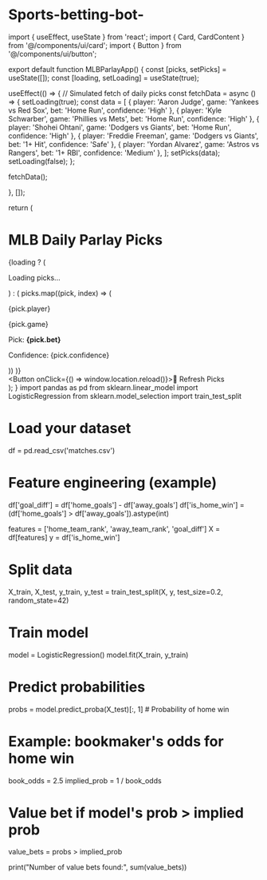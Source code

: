 # Sports-betting-bot-
import { useEffect, useState } from 'react'; import { Card, CardContent } from '@/components/ui/card'; import { Button } from '@/components/ui/button';

export default function MLBParlayApp() { const [picks, setPicks] = useState([]); const [loading, setLoading] = useState(true);

useEffect(() => { // Simulated fetch of daily picks const fetchData = async () => { setLoading(true); const data = [ { player: 'Aaron Judge', game: 'Yankees vs Red Sox', bet: 'Home Run', confidence: 'High' }, { player: 'Kyle Schwarber', game: 'Phillies vs Mets', bet: 'Home Run', confidence: 'High' }, { player: 'Shohei Ohtani', game: 'Dodgers vs Giants', bet: 'Home Run', confidence: 'High' }, { player: 'Freddie Freeman', game: 'Dodgers vs Giants', bet: '1+ Hit', confidence: 'Safe' }, { player: 'Yordan Alvarez', game: 'Astros vs Rangers', bet: '1+ RBI', confidence: 'Medium' }, ]; setPicks(data); setLoading(false); };

fetchData();

}, []);

return ( <div className="p-4 max-w-xl mx-auto"> <h1 className="text-2xl font-bold mb-4 text-center">MLB Daily Parlay Picks</h1> {loading ? ( <p className="text-center">Loading picks...</p> ) : ( picks.map((pick, index) => ( <Card key={index} className="mb-3 shadow-md"> <CardContent> <p className="font-semibold text-lg">{pick.player}</p> <p className="text-sm text-gray-600">{pick.game}</p> <p className="text-md">Pick: <strong>{pick.bet}</strong></p> <p className="text-sm text-yellow-600">Confidence: {pick.confidence}</p> </CardContent> </Card> )) )} <div className="text-center mt-6"> <Button onClick={() => window.location.reload()}>🔁 Refresh Picks</Button> </div> </div> ); }
import pandas as pd
from sklearn.linear_model import LogisticRegression
from sklearn.model_selection import train_test_split

# Load your dataset
df = pd.read_csv('matches.csv')

# Feature engineering (example)
df['goal_diff'] = df['home_goals'] - df['away_goals']
df['is_home_win'] = (df['home_goals'] > df['away_goals']).astype(int)

features = ['home_team_rank', 'away_team_rank', 'goal_diff']
X = df[features]
y = df['is_home_win']

# Split data
X_train, X_test, y_train, y_test = train_test_split(X, y, test_size=0.2, random_state=42)

# Train model
model = LogisticRegression()
model.fit(X_train, y_train)

# Predict probabilities
probs = model.predict_proba(X_test)[:, 1]  # Probability of home win

# Example: bookmaker's odds for home win
book_odds = 2.5
implied_prob = 1 / book_odds

# Value bet if model's prob > implied prob
value_bets = probs > implied_prob

print("Number of value bets found:", sum(value_bets))
